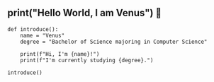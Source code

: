 ## print("Hello World, I am Venus") 👋

<!--
**KelloHitt/KelloHitt** is a ✨ _special_ ✨ repository because its `README.md` (this file) appears on your GitHub profile.

Here are some ideas to get you started:

- 🔭 I’m currently working on ...
- 🌱 I’m currently learning ...
- 👯 I’m looking to collaborate on ...
- 🤔 I’m looking for help with ...
- 💬 Ask me about ...
- 📫 How to reach me: ...
- 😄 Pronouns: ...
- ⚡ Fun fact: ...
-->

```
def introduce():
    name = "Venus"
    degree = "Bachelor of Science majoring in Computer Science"
    
    print(f"Hi, I'm {name}!")
    print(f"I'm currently studying {degree}.")

introduce()
```
